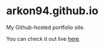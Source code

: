 arkon94.github.io
=================

My Github-hosted portfolio site.

You can check it out live [here](www.echeung.me).
